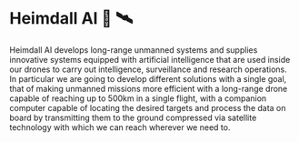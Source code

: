 # Heimdall AI  📡 🛰️

Heimdall AI develops long-range unmanned systems  and supplies innovative systems equipped with artificial intelligence that are used inside our drones to carry out intelligence, surveillance and research operations. In particular we are going to develop different solutions with a single goal, that of making unmanned missions more efficient with a long-range drone capable of reaching up to 500km in a single flight, with a companion computer capable of locating the desired targets and process the data on board by transmitting them to the ground compressed via satellite technology with which we can reach wherever we need to.

